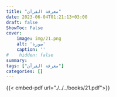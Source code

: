 ```yaml
---
title: "معرفة القرآن"
date: 2023-06-04T01:21:13+03:00
draft: false
ShowToc: False
cover:
    image: img/21.png
    alt: 'صورة'
    caption: ''
#    hidden: false
summary: 
tags: ["معرفة القرآن"]
categories: []
---
```

{{< embed-pdf url="./../../books/21.pdf">}} 


